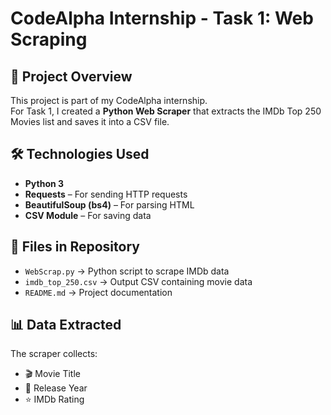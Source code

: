 # CodeAlpha Internship - Task 1: Web Scraping

## 📌 Project Overview
This project is part of my CodeAlpha internship.  
For Task 1, I created a **Python Web Scraper** that extracts the IMDb Top 250 Movies list and saves it into a CSV file.

## 🛠️ Technologies Used
- **Python 3**
- **Requests** – For sending HTTP requests
- **BeautifulSoup (bs4)** – For parsing HTML
- **CSV Module** – For saving data

## 📂 Files in Repository
- `WebScrap.py` → Python script to scrape IMDb data
- `imdb_top_250.csv` → Output CSV containing movie data
- `README.md` → Project documentation

## 📊 Data Extracted
The scraper collects:
- 🎬 Movie Title
- 📅 Release Year
- ⭐ IMDb Rating
